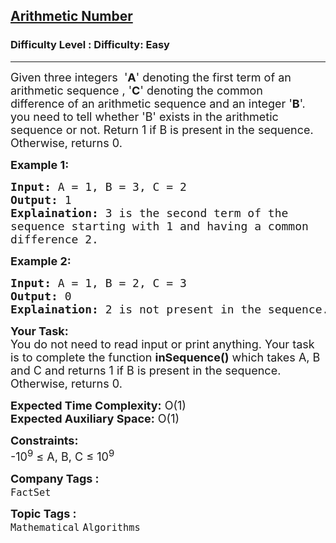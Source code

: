 <h2><a href="https://www.geeksforgeeks.org/problems/arithmetic-number2815/1">Arithmetic Number</a></h2><h3>Difficulty Level : Difficulty: Easy</h3><hr><div class="problems_problem_content__Xm_eO"><p><span style="font-size:18px">Given three integers &nbsp;'<strong>A</strong>' denoting the first term of an arithmetic sequence , '<strong>C</strong>' denoting the common difference&nbsp;of an arithmetic sequence and an integer '<strong>B</strong>'. you need to tell whether 'B' exists in the arithmetic sequence or not. Return 1 if B is present in the sequence. Otherwise, returns 0.</span></p>

<p><strong><span style="font-size:18px">Example 1:</span></strong></p>

<pre><span style="font-size:18px"><strong>Input:</strong> A = 1, B = 3, C = 2
<strong>Output:</strong> 1
<strong>Explaination:</strong> 3 is the second term of the 
sequence starting with 1 and having a common 
difference 2.</span></pre>

<p><strong><span style="font-size:18px">Example 2:</span></strong></p>

<pre><span style="font-size:18px"><strong>Input:</strong> A = 1, B = 2, C = 3
<strong>Output:</strong> 0
<strong>Explaination:</strong> 2 is not present in the sequence.</span></pre>

<p><span style="font-size:18px"><strong>Your Task:</strong><br>
You do not need to read input or print anything. Your task is to complete the function <strong>inSequence()</strong> which takes A, B and C and returns 1 if B is present in the sequence. Otherwise, returns 0.</span></p>

<p><span style="font-size:18px"><strong>Expected Time Complexity:</strong> O(1)<br>
<strong>Expected Auxiliary Space:</strong> O(1)</span></p>

<p><span style="font-size:18px"><strong>Constraints:</strong><br>
-10<sup>9</sup>&nbsp;≤ A, B, C ≤ 10<sup>9</sup>&nbsp;&nbsp;</span></p>
</div><p><span style=font-size:18px><strong>Company Tags : </strong><br><code>FactSet</code>&nbsp;<br><p><span style=font-size:18px><strong>Topic Tags : </strong><br><code>Mathematical</code>&nbsp;<code>Algorithms</code>&nbsp;